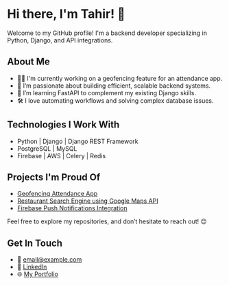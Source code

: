 # Hi there, I'm Tahir! 👋

Welcome to my GitHub profile! I'm a backend developer specializing in Python, Django, and API integrations.

## About Me
- 🧑‍💻 I'm currently working on a geofencing feature for an attendance app.
- 🚀 I’m passionate about building efficient, scalable backend systems.
- 🌱 I’m learning FastAPI to complement my existing Django skills.
- 🛠 I love automating workflows and solving complex database issues.

## Technologies I Work With
- Python | Django | Django REST Framework
- PostgreSQL | MySQL
- Firebase | AWS | Celery | Redis

## Projects I'm Proud Of
- [Geofencing Attendance App](https://github.com/yourusername/attendance-app)
- [Restaurant Search Engine using Google Maps API](https://github.com/yourusername/restaurant-search)
- [Firebase Push Notifications Integration](https://github.com/yourusername/firebase-notifications)

Feel free to explore my repositories, and don’t hesitate to reach out! 😊

## Get In Touch
- 📧 [email@example.com](mailto:tahirnekukara@gmail.com)
- 💼 [LinkedIn](https://www.linkedin.com/in/muhammadtahirhussain)
- 🌐 [My Portfolio](https://yourwebsite.com)


